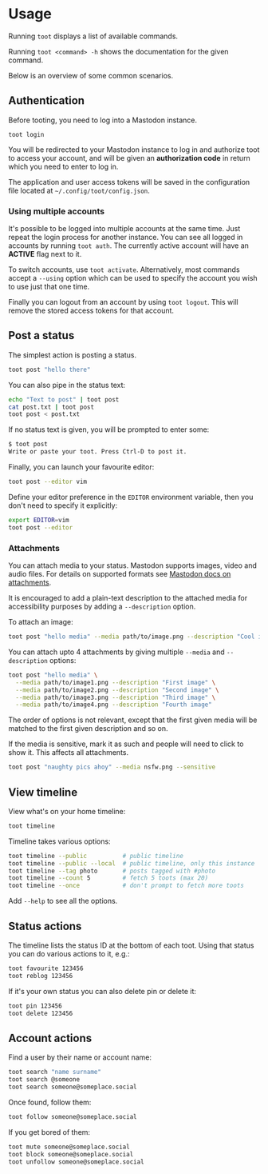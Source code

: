 <!--
SPDX-FileCopyrightText: 2017-2023 Ivan Habunek et al <ivan@habunek.com>

SPDX-License-Identifier: GPL-3.0-only
-->

Usage
=====

Running `toot` displays a list of available commands.

Running `toot <command> -h` shows the documentation for the given command.

Below is an overview of some common scenarios.

<!-- toc -->

Authentication
--------------

Before tooting, you need to log into a Mastodon instance.

    toot login

You will be redirected to your Mastodon instance to log in and authorize toot to
access your account, and will be given an **authorization code** in return
which you need to enter to log in.

The application and user access tokens will be saved in the configuration file
located at `~/.config/toot/config.json`.

### Using multiple accounts

It's possible to be logged into multiple accounts at the same time. Just
repeat the login process for another instance. You can see all logged in
accounts by running `toot auth`. The currently active account will have an
**ACTIVE** flag next to it.

To switch accounts, use `toot activate`. Alternatively, most commands accept a
`--using` option which can be used to specify the account you wish to use just
that one time.

Finally you can logout from an account by using `toot logout`. This will
remove the stored access tokens for that account.

Post a status
-------------

The simplest action is posting a status.

```sh
toot post "hello there"
```

You can also pipe in the status text:

```sh
echo "Text to post" | toot post
cat post.txt | toot post
toot post < post.txt
```

If no status text is given, you will be prompted to enter some:

```sh
$ toot post
Write or paste your toot. Press Ctrl-D to post it.
```

Finally, you can launch your favourite editor:

```sh
toot post --editor vim
```

Define your editor preference in the `EDITOR` environment variable, then you
don't need to specify it explicitly:

```sh
export EDITOR=vim
toot post --editor
```

### Attachments

You can attach media to your status. Mastodon supports images, video and audio
files. For details on supported formats see
[Mastodon docs on attachments](https://docs.joinmastodon.org/user/posting/#attachments).

It is encouraged to add a plain-text description to the attached media for
accessibility purposes by adding a `--description` option.

To attach an image:

```sh
toot post "hello media" --media path/to/image.png --description "Cool image"
```

You can attach upto 4 attachments by giving multiple `--media` and
`--description` options:

```sh
toot post "hello media" \
  --media path/to/image1.png --description "First image" \
  --media path/to/image2.png --description "Second image" \
  --media path/to/image3.png --description "Third image" \
  --media path/to/image4.png --description "Fourth image"
```

The order of options is not relevant, except that the first given media will be
matched to the first given description and so on.

If the media is sensitive, mark it as such and people will need to click to show
it. This affects all attachments.

```sh
toot post "naughty pics ahoy" --media nsfw.png --sensitive
```

View timeline
-------------

View what's on your home timeline:

```sh
toot timeline
```

Timeline takes various options:

```sh
toot timeline --public          # public timeline
toot timeline --public --local  # public timeline, only this instance
toot timeline --tag photo       # posts tagged with #photo
toot timeline --count 5         # fetch 5 toots (max 20)
toot timeline --once            # don't prompt to fetch more toots
```

Add `--help` to see all the options.

Status actions
--------------

The timeline lists the status ID at the bottom of each toot. Using that status
you can do various actions to it, e.g.:

```sh
toot favourite 123456
toot reblog 123456
```

If it's your own status you can also delete pin or delete it:

```sh
toot pin 123456
toot delete 123456
```

Account actions
---------------

Find a user by their name or account name:

```sh
toot search "name surname"
toot search @someone
toot search someone@someplace.social
```

Once found, follow them:

```sh
toot follow someone@someplace.social
```

If you get bored of them:

```sh
toot mute someone@someplace.social
toot block someone@someplace.social
toot unfollow someone@someplace.social
```
